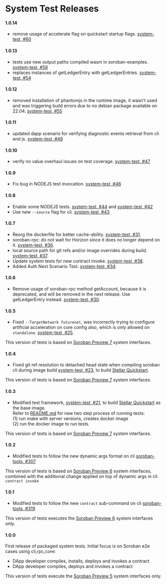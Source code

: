 # System Test Releases

#### 1.0.14

* remove usage of accelerate flag on quickstart startup flags. [system-test, #60](https://github.com/stellar/system-test/pull/60)


#### 1.0.13

* tests use new output paths compiled wasm in soroban-examples. [system-test, #58](https://github.com/stellar/system-test/pull/58)
* replaces instances of getLedgerEntry with getLedgerEntries. [system-test, #54](https://github.com/stellar/system-test/pull/54)


#### 1.0.12

* removed installation of phantomjs in the runtime image, it wasn't used and was triggering build errors due to no debian package available on 22.04. [system-test, #55](https://github.com/stellar/system-test/pull/55)


#### 1.0.11

* updated dapp scenario for verifying diagnostic events retrieval from cli and js. [system-test, #49](https://github.com/stellar/system-test/pull/49)


#### 1.0.10

* verify no value overhaul issues on test coverage. [system-test, #47](https://github.com/stellar/system-test/pull/47)


#### 1.0.9

* Fix bug in NODEJS test invocation. [system-test, #46](https://github.com/stellar/system-test/pull/46) 


#### 1.0.8

* Enable some NODEJS tests. [system-test, #44](https://github.com/stellar/system-test/pull/44) and [system-test, #42](https://github.com/stellar/system-test/pull/42)
* Use new `--source` flag for cli. [system-test, #43](https://github.com/stellar/system-test/pull/43)


#### 1.0.7

* Reorg the dockerfile for better cache-ability. [system-test, #31](https://github.com/stellar/system-test/pull/31).
* soroban-rpc: do not wait for Horizon since it does no longer depend on it. [system-test, #36](https://github.com/stellar/system-test/pull/36).
* local source path for git refs and/or image overrides during build. [system-test, #37](https://github.com/stellar/system-test/pull/37).
* Update system tests for new contract invoke. [system-test, #38](https://github.com/stellar/system-test/pull/38).
* Added Auth Next Scenario Test. [system-test, #34](https://github.com/stellar/system-test/pull/34).


#### 1.0.6

* Remove usage of soroban-rpc method getAccount, because it is deprecated, and will be removed in the next release. Use getLedgerEntry instead. [system-test, #30](https://github.com/stellar/system-test/pull/30).


#### 1.0.5

* Fixed `--TargetNetwork futurenet`, was incorrectly trying to configure artificial acceleration on core config also, which is only allowed on `standalone`. [system-test, #25](https://github.com/stellar/system-test/pull/25).  

This version of tests is based on [Soroban Preview 7](https://soroban.stellar.org/docs/releases) system interfaces. 

#### 1.0.4

* Fixed git ref resolution to detached head state when compiling soroban cli during image build [system-test, #23](https://github.com/stellar/system-test/pull/23), to build [Stellar Quickstart](https://github.com/stellar/quickstart).  

This version of tests is based on [Soroban Preview 7](https://soroban.stellar.org/docs/releases) system interfaces. 

#### 1.0.3

* Modified test framework, [system-test, #21](https://github.com/stellar/system-test/pull/21), to build [Stellar Quickstart](https://github.com/stellar/quickstart) as the base image.  
Refer to [README.md](https://github.com/stellar/system-test#readme) for new two step process of running tests:  
(1) run make with server versions, creates docker image  
(2) run the docker image to run tests.  


This version of tests is based on [Soroban Preview 7](https://soroban.stellar.org/docs/releases) system interfaces. 

#### 1.0.2

* Modified tests to follow the new dynamic args format on cli [soroban-tools, #307](https://github.com/stellar/soroban-tools/pull/307)

This version of tests is based on [Soroban Preview 6](https://soroban.stellar.org/docs/releases#preview-6-january-9th-2023) system interfaces, combined with the additional change applied on top of dynamic args in cli `contract invoke` 


#### 1.0.1

* Modified tests to follow the new `contract` sub-command on cli [soroban-tools, #319](https://github.com/stellar/soroban-tools/pull/319)

This version of tests executes the [Soroban Preview 6](https://soroban.stellar.org/docs/releases#preview-6-january-9th-2023) system interfaces only.


#### 1.0.0
First release of packaged system tests. Initial focus is on Soroban e2e cases using cli,rpc,core:

* DApp developer compiles, installs, deploys and invokes a contract
* DApp developer compiles, deploys and invokes a contract

This version of tests execute the [Soroban Preview 5](https://soroban.stellar.org/docs/releases#preview-5-december-8th-2022) system interfaces only.


